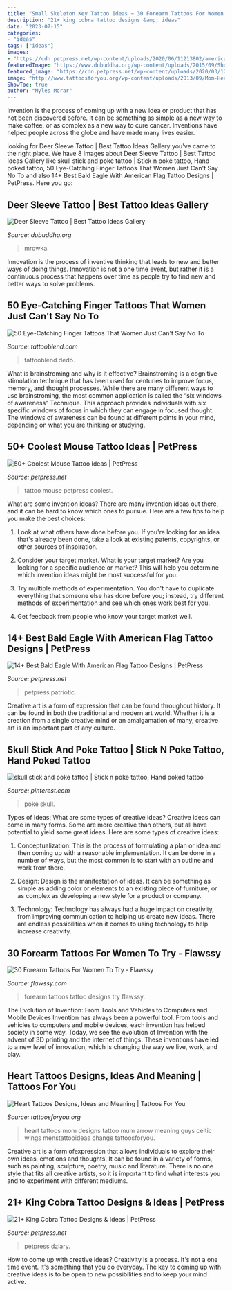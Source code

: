 ```yaml
---
title: "Small Skeleton Key Tattoo Ideas ~ 30 Forearm Tattoos For Women To Try"
description: "21+ king cobra tattoo designs &amp; ideas"
date: "2023-07-15"
categories:
- "ideas"
tags: ["ideas"]
images:
- "https://cdn.petpress.net/wp-content/uploads/2020/06/11213802/american-eagle-tattoo-design.jpg"
featuredImage: "https://www.dubuddha.org/wp-content/uploads/2015/09/Shoulder-Seeve-Tattoo-by-Matt-Mrowka.jpg"
featured_image: "https://cdn.petpress.net/wp-content/uploads/2020/03/12034426/king-cobra-snake-tattoo-small.jpg"
image: "http://www.tattoosforyou.org/wp-content/uploads/2013/09/Mom-Heart-Tattoos-768x1024.jpg"
ShowToc: true
author: "Myles Morar"
---
```



Invention is the process of coming up with a new idea or product that has not been discovered before. It can be something as simple as a new way to make coffee, or as complex as a new way to cure cancer. Inventions have helped people across the globe and have made many lives easier.

	

		
looking for Deer Sleeve Tattoo | Best Tattoo Ideas Gallery you've came to the right place. We have 8 Images about Deer Sleeve Tattoo | Best Tattoo Ideas Gallery like skull stick and poke tattoo | Stick n poke tattoo, Hand poked tattoo, 50 Eye-Catching Finger Tattoos That Women Just Can&#039;t Say No To and also 14+ Best Bald Eagle With American Flag Tattoo Designs | PetPress. Here you go:
		
    
## Deer Sleeve Tattoo | Best Tattoo Ideas Gallery

<img loading=lazy src="https://www.dubuddha.org/wp-content/uploads/2015/09/Shoulder-Seeve-Tattoo-by-Matt-Mrowka.jpg" onerror="this.onerror=null;this.src='https://tse1.mm.bing.net/th?id=OIP.Kq-jjpaKMElN-bYHQEkNmQHaHa&amp;pid=15.1';" alt="Deer Sleeve Tattoo | Best Tattoo Ideas Gallery">

_Source: dubuddha.org_

>mrowka. 

	

Innovation is the process of inventive thinking that leads to new and better ways of doing things. Innovation is not a one time event, but rather it is a continuous process that happens over time as people try to find new and better ways to solve problems.

    
## 50 Eye-Catching Finger Tattoos That Women Just Can&#039;t Say No To

<img loading=lazy src="https://tattooblend.com/wp-content/uploads/2017/02/15-7.jpg" onerror="this.onerror=null;this.src='https://tse1.mm.bing.net/th?id=OIP.LTvXrxLnuLOoSQmg3Ws6cgHaJQ&amp;pid=15.1';" alt="50 Eye-Catching Finger Tattoos That Women Just Can&#039;t Say No To">

_Source: tattooblend.com_

>tattooblend dedo. 

	

What is brainstroming and why is it effective?
Brainstroming is a cognitive stimulation technique that has been used for centuries to improve focus, memory, and thought processes. While there are many different ways to use brainstroming, the most common application is called the “six windows of awareness” Technique. This approach provides individuals with six specific windows of focus in which they can engage in focused thought. The windows of awareness can be found at different points in your mind, depending on what you are thinking or studying.

    
## 50+ Coolest Mouse Tattoo Ideas | PetPress

<img loading=lazy src="https://cdn.petpress.net/wp-content/uploads/2019/11/12155628/small-mouse-tattoo-1.jpg" onerror="this.onerror=null;this.src='https://tse2.mm.bing.net/th?id=OIP.mk8XP28kDVEnoWDVfAPN3AHaDm&amp;pid=15.1';" alt="50+ Coolest Mouse Tattoo Ideas | PetPress">

_Source: petpress.net_

>tattoo mouse petpress coolest. 

	

What are some invention ideas?
There are many invention ideas out there, and it can be hard to know which ones to pursue. Here are a few tips to help you make the best choices:
1. Look at what others have done before you. If you're looking for an idea that's already been done, take a look at existing patents, copyrights, or other sources of inspiration.

2. Consider your target market. What is your target market? Are you looking for a specific audience or market? This will help you determine which invention ideas might be most successful for you.

3. Try multiple methods of experimentation. You don't have to duplicate everything that someone else has done before you; instead, try different methods of experimentation and see which ones work best for you.

4. Get feedback from people who know your target market well.

    
## 14+ Best Bald Eagle With American Flag Tattoo Designs | PetPress

<img loading=lazy src="https://cdn.petpress.net/wp-content/uploads/2020/06/11213802/american-eagle-tattoo-design.jpg" onerror="this.onerror=null;this.src='https://tse1.mm.bing.net/th?id=OIP.uqam8JJz7cJyJfG1MmhcagHaK0&amp;pid=15.1';" alt="14+ Best Bald Eagle With American Flag Tattoo Designs | PetPress">

_Source: petpress.net_

>petpress patriotic. 

	

Creative art is a form of expression that can be found throughout history. It can be found in both the traditional and modern art world. Whether it is a creation from a single creative mind or an amalgamation of many, creative art is an important part of any culture.

    
## Skull Stick And Poke Tattoo | Stick N Poke Tattoo, Hand Poked Tattoo

<img loading=lazy src="https://i.pinimg.com/736x/5c/79/dc/5c79dcd3bba5fe3bd0dc0f76b28a647c.jpg" onerror="this.onerror=null;this.src='https://tse2.mm.bing.net/th?id=OIP.bzoZAOUx6bQnpopfOOm7TQHaJ3&amp;pid=15.1';" alt="skull stick and poke tattoo | Stick n poke tattoo, Hand poked tattoo">

_Source: pinterest.com_

>poke skull. 

	

Types of Ideas: What are some types of creative ideas?
Creative ideas can come in many forms. Some are more creative than others, but all have potential to yield some great ideas. Here are some types of creative ideas:
1. Conceptualization: This is the process of formulating a plan or idea and then coming up with a reasonable implementation. It can be done in a number of ways, but the most common is to start with an outline and work from there.

2. Design: Design is the manifestation of ideas. It can be something as simple as adding color or elements to an existing piece of furniture, or as complex as developing a new style for a product or company.

3. Technology: Technology has always had a huge impact on creativity, from improving communication to helping us create new ideas. There are endless possibilities when it comes to using technology to help increase creativity.


    
## 30 Forearm Tattoos For Women To Try - Flawssy

<img loading=lazy src="http://www.flawssy.com/wp-content/uploads/2016/04/Latest-forearm-tattoo-Designs-for-Men-and-Women-10.jpg" onerror="this.onerror=null;this.src='https://tse4.mm.bing.net/th?id=OIP.-DpCoVGKN5sXi9nbMpKC5wHaKJ&amp;pid=15.1';" alt="30 Forearm Tattoos For Women To Try - Flawssy">

_Source: flawssy.com_

>forearm tattoos tattoo designs try flawssy. 

	

The Evolution of Invention: From Tools and Vehicles to Computers and Mobile Devices
Invention has always been a powerful tool. From tools and vehicles to computers and mobile devices, each invention has helped society in some way. Today, we see the evolution of Invention with the advent of 3D printing and the internet of things. These inventions have led to a new level of innovation, which is changing the way we live, work, and play.

    
## Heart Tattoos Designs, Ideas And Meaning | Tattoos For You

<img loading=lazy src="http://www.tattoosforyou.org/wp-content/uploads/2013/09/Mom-Heart-Tattoos-768x1024.jpg" onerror="this.onerror=null;this.src='https://tse2.mm.bing.net/th?id=OIP.aOWRTYVEhnrctKyA_IyLDgHaJ4&amp;pid=15.1';" alt="Heart Tattoos Designs, Ideas and Meaning | Tattoos For You">

_Source: tattoosforyou.org_

>heart tattoos mom designs tattoo mum arrow meaning guys celtic wings menstattooideas change tattoosforyou. 

	

Creative art is a form ofexpression that allows individuals to explore their own ideas, emotions and thoughts. It can be found in a variety of forms, such as painting, sculpture, poetry, music and literature. There is no one style that fits all creative artists, so it is important to find what interests you and to experiment with different mediums.

    
## 21+ King Cobra Tattoo Designs &amp; Ideas | PetPress

<img loading=lazy src="https://cdn.petpress.net/wp-content/uploads/2020/03/12034426/king-cobra-snake-tattoo-small.jpg" onerror="this.onerror=null;this.src='https://tse1.mm.bing.net/th?id=OIP.7_FzwHJXJ2Uq0HFj3BFl3wHaJQ&amp;pid=15.1';" alt="21+ King Cobra Tattoo Designs &amp; Ideas | PetPress">

_Source: petpress.net_

>petpress dziary. 

	

How to come up with creative ideas?
Creativity is a process. It's not a one time event. It's something that you do everyday. The key to coming up with creative ideas is to be open to new possibilities and to keep your mind active.

